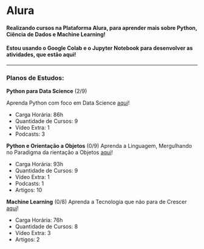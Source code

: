 # Alura

#### Realizando cursos na Plataforma Alura, para aprender mais sobre Python, Ciência de Dados e Machine Learning!
#### Estou usando o Google Colab e o Jupyter Notebook para desenvolver as atividades, que estão aqui!
****

### Planos de Estudos:

__Python para Data Science__ (2/9)

Aprenda Python com foco em Data Science [aqui](https://cursos.alura.com.br/formacao-python-data-science)!
* Carga Horária: 86h
* Quantidade de Cursos: 9
* Vídeo Extra: 1
* Podcasts: 3

__Python e Orientação a Objetos__ (0/9)
Aprenda a Linguagem, Mergulhando no Paradigma da rientação a Objetos [aqui](https://cursos.alura.com.br/formacao-Python-linguagem)!
* Carga Horária: 93h
* Quantidade de Cursos: 9
* Vídeo Extra: 1
* Podcasts: 1
* Artigos: 10

__Machine Learning__ (0/8)
Aprenda a Tecnologia que não para de Crescer [aqui](https://cursos.alura.com.br/formacao-machine-learning)!
* Carga Horária: 76h
* Quantidade de Cursos: 8
* Vídeo Extra: 3
* Artigos: 2


